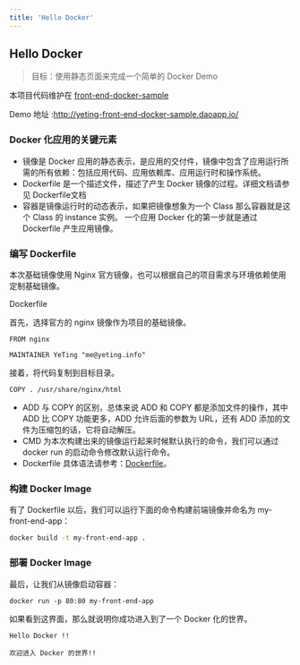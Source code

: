 ```yaml
---
title: 'Hello Docker'
---
```


## Hello Docker

> 目标：使用静态页面来完成一个简单的 Docker Demo

本项目代码维护在 [front-end-docker-sample](https://github.com/Ye-Ting/front-end-docker-sample) 

Demo 地址 :http://yeting-front-end-docker-sample.daoapp.io/

### Docker 化应用的关键元素

* 镜像是 Docker 应用的静态表示，是应用的交付件，镜像中包含了应用运行所需的所有依赖：包括应用代码、应用依赖库、应用运行时和操作系统。
* Dockerfile 是一个描述文件，描述了产生 Docker 镜像的过程。详细文档请参见 Dockerfile文档
* 容器是镜像运行时的动态表示，如果把镜像想象为一个 Class 那么容器就是这个 Class 的 instance 实例。
一个应用 Docker 化的第一步就是通过 Dockerfile 产生应用镜像。

### 编写 Dockerfile

本次基础镜像使用 Nginx 官方镜像，也可以根据自己的项目需求与环境依赖使用定制基础镜像。

Dockerfile

首先，选择官方的 nginx 镜像作为项目的基础镜像。

```
FROM nginx

MAINTAINER YeTing "me@yeting.info"
```

接着，将代码复制到目标目录。

```
COPY . /usr/share/nginx/html
```

* ADD 与 COPY 的区别，总体来说 ADD 和 COPY 都是添加文件的操作，其中 ADD 比 COPY 功能更多，ADD 允许后面的参数为 URL，还有 ADD 添加的文件为压缩包的话，它将自动解压。
* CMD 为本次构建出来的镜像运行起来时候默认执行的命令，我们可以通过 docker run 的启动命令修改默认运行命令。
* Dockerfile 具体语法请参考：[Dockerfile](https://docs.docker.com/reference/builder/)。

### 构建 Docker Image

有了 Dockerfile 以后，我们可以运行下面的命令构建前端镜像并命名为 my-front-end-app：

```bash
docker build -t my-front-end-app .
```

### 部署 Docker Image

最后，让我们从镜像启动容器：

```
docker run -p 80:80 my-front-end-app
```

如果看到这界面，那么就说明你成功进入到了一个 Docker 化的世界。

```
Hello Docker !!

欢迎进入 Docker 的世界!!
```

